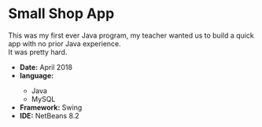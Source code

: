 # Small Shop App
This was my first ever Java program, my teacher wanted us to build a quick app with no prior Java experience. <br/>
It was pretty hard. <br/>

<ul>
  <li><b>Date:</b> April 2018</b>
  <li><b>language:</b></li>
    <ul>
      <li>Java</li>
      <li>MySQL</li>
    </ul>
  <li><b>Framework:</b> Swing</li>
  <li><b>IDE:</b> NetBeans 8.2</li>
